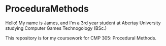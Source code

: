 # ProceduraMethods

Hello! My name is James, and I'm a 3rd year student at Abertay University studying Computer Games Technogology (BSc.)

This repository is for my coursework for CMP 305: Procedural Methods.
